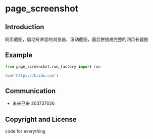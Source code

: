 # page_screenshot

## Introduction
网页截图，启动有界面的浏览器，滚动截图，最后拼接成完整的网页长截图

## Example
```py
from page_screenshot.run_factory import run

run('https://baidu.com')
```

## Communication
- 未来已来 203737026

## Copyright and License
code for everything